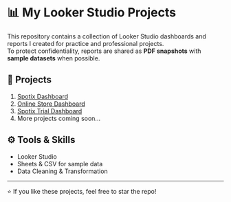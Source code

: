 # 📊 My Looker Studio Projects

This repository contains a collection of Looker Studio dashboards and reports I created for practice and professional projects.  
To protect confidentiality, reports are shared as **PDF snapshots** with **sample datasets** when possible.

## 📂 Projects
1. [Spotix Dashboard](./spotix_test.pdf)  
2. [Online Store Dashboard](./Online_Store_Project.pdf)
3. [Spotix Trial Dashboard](./spotix.pdf) 
4. More projects coming soon...

## ⚙️ Tools & Skills
- Looker Studio
- Sheets & CSV for sample data
- Data Cleaning & Transformation

---
⭐ If you like these projects, feel free to star the repo!
